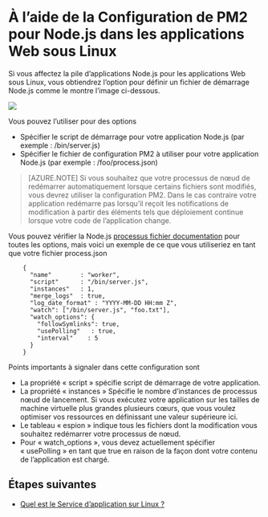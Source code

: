 <properties 
    pageTitle="À l’aide de la Configuration de PM2 pour NodeJS dans les applications Web sur Linux | Microsoft Azure" 
    description="À l’aide de la Configuration de PM2 pour NodeJS dans les applications Web sous Linux" 
    keywords="service d’application Azure, dans le navigateur, nodejs, pm2, linux, systèmes d’exploitation"
    services="app-service" 
    documentationCenter="" 
    authors="naziml" 
    manager="wpickett" 
    editor=""/>

<tags 
    ms.service="app-service" 
    ms.workload="na" 
    ms.tgt_pltfrm="na" 
    ms.devlang="na" 
    ms.topic="article" 
    ms.date="10/10/2016" 
    ms.author="naziml"/>

# <a name="using-pm2-configuration-for-nodejs-in-web-apps-on-linux"></a>À l’aide de la Configuration de PM2 pour Node.js dans les applications Web sous Linux

Si vous affectez la pile d’applications Node.js pour les applications Web sous Linux, vous obtiendrez l’option pour définir un fichier de démarrage Node.js comme le montre l’image ci-dessous.

![][1]

Vous pouvez l’utiliser pour des options

-   Spécifier le script de démarrage pour votre application Node.js (par exemple : /bin/server.js)
-   Spécifier le fichier de configuration PM2 à utiliser pour votre application Node.js (par exemple : /foo/process.json)

 >[AZURE.NOTE] Si vous souhaitez que votre processus de nœud de redémarrer automatiquement lorsque certains fichiers sont modifiés, vous devrez utiliser la configuration PM2. Dans le cas contraire votre application redémarre pas lorsqu’il reçoit les notifications de modification à partir des éléments tels que déploiement continue lorsque votre code de l’application change.

Vous pouvez vérifier la Node.js [processus fichier documentation](http://pm2.keymetrics.io/docs/usage/application-declaration/) pour toutes les options, mais voici un exemple de ce que vous utiliseriez en tant que votre fichier process.json

        {
          "name"        : "worker",
          "script"      : "/bin/server.js",
          "instances"   : 1,
          "merge_logs"  : true,
          "log_date_format" : "YYYY-MM-DD HH:mm Z",
          "watch": ["/bin/server.js", "foo.txt"],
          "watch_options": {
            "followSymlinks": true,
            "usePolling"   : true,
            "interval"    : 5
          }
        }

Points importants à signaler dans cette configuration sont 

-   La propriété « script » spécifie script de démarrage de votre application.
-   La propriété « instances » Spécifie le nombre d’instances de processus nœud de lancement. Si vous exécutez votre application sur les tailles de machine virtuelle plus grandes plusieurs cœurs, que vous voulez optimiser vos ressources en définissant une valeur supérieure ici.
-   Le tableau « espion » indique tous les fichiers dont la modification vous souhaitez redémarrer votre processus de nœud.
-   Pour « watch_options », vous devez actuellement spécifier « usePolling » en tant que true en raison de la façon dont votre contenu de l’application est chargé.


## <a name="next-steps"></a>Étapes suivantes ##

* [Quel est le Service d’application sur Linux ?](./app-service-linux-intro.md)

<!--Image references-->
[1]: ./media/app-service-linux-using-nodejs-pm2/nodejs-startup-file.png